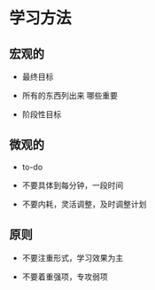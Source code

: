 



# 学习方法

## 宏观的

- 最终目标

- 所有的东西列出来 哪些重要

- 阶段性目标

## 微观的

- to-do 

- 不要具体到每分钟，一段时间

- 不要内耗，灵活调整，及时调整计划

## 原则

- 不要注重形式，学习效果为主

- 不要着重强项，专攻弱项


